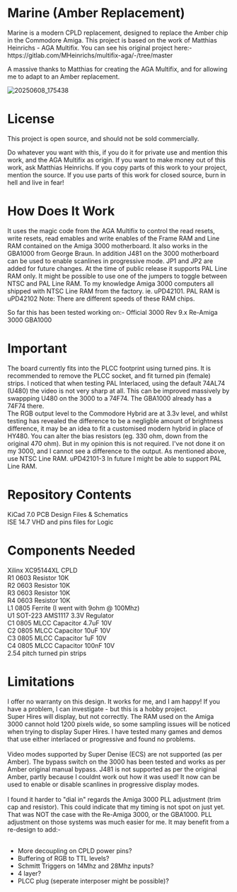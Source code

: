 <h1>Marine (Amber Replacement)</h1>
Marine is a modern CPLD replacement, designed to replace the Amber chip in the Commodore Amiga.
This project is based on the work of Matthias Heinrichs - AGA Multifix.
You can see his original project here:- https://gitlab.com/MHeinrichs/multifix-aga/-/tree/master

A massive thanks to Matthias for creating the AGA Multifix, and for allowing me to adapt to an Amber replacement.

![20250608_175438](https://github.com/user-attachments/assets/77b75f60-ae52-479e-ad04-98aac9ea0a00)

<h1>License</h1>
This project is open source, and should not be sold commercially.

Do whatever you want with this, if you do it for private use and mention this work, and the AGA Multifix as origin.
If you want to make money out of this work, ask Matthias Heinrichs.
If you copy parts of this work to your project, mention the source.
If you use parts of this work for closed source, burn in hell and live in fear!

<h1>How Does It Work</h1>
It uses the magic code from the AGA Multifix to control the read resets, write resets, read emables and write enables of the Frame RAM and Line RAM contained on the Amiga 3000 motherboard.  It also works in the GBA1000 from George Braun.
In addition J481 on the 3000 motherboard can be used to enable scanlines in progressive mode.  JP1 and JP2 are added for future changes.   At the time of public release it supports PAL Line RAM only.  It might be possible to use one of the jumpers to toggle between NTSC and PAL Line RAM.   To my knowledge Amiga 3000 computers all shipped with NTSC Line RAM from the factory.  ie. uPD42101.   PAL RAM is uPD42102
Note: There are different speeds of these RAM chips.

So far this has been tested working on:-
Official 3000 Rev 9.x
Re-Amiga 3000
GBA1000
<h1>Important</h1>
The board currently fits into the PLCC footprint using turned pins.   It is recommended to remove the PLCC socket, and fit turned pin (female) strips.
I noticed that when testing PAL Interlaced, using the default 74AL74 (U480) the video is not very sharp at all.  This can be improved massively by swappping U480 on the 3000 to a 74F74.  The GBA1000 already has a 74F74 there.
<br>
The RGB output level to the Commodore Hybrid are at 3.3v level, and whilst testing has revealed the difference to be a negligble amount of brightness difference, it may be an idea to fit a customised modern hybrid in place of HY480.
You can alter the bias resistors (eg. 330 ohm, down from the original 470 ohm).  But in my opinion this is not required.  I've not done it on my 3000, and I cannot see a difference to the output.
As mentioned above, use NTSC Line RAM. uPD42101-3
In future I might be able to support PAL Line RAM.

<h1>Repository Contents</h1>
KiCad 7.0 PCB Design Files & Schematics
<br>
ISE 14.7 VHD and pins files for Logic

<h1>Components Needed</h1>
Xilinx XC95144XL CPLD<br>
R1  0603 Resistor 10K<br>
R2  0603 Resistor 10K<br>
R3  0603 Resistor 10K<br>
R4  0603 Resistor 10K<br>
L1  0805 Ferrite (I went with 9ohm @ 100Mhz)<br>
U1  SOT-223 AMS1117 3.3V Regulator<br>
C1  0805 MLCC Capacitor 4.7uF 10V<br>
C2  0805 MLCC Capacitor 10uF  10V<br>
C3  0805 MLCC Capacitor 1uF   10V<br>
C4  0805 MLCC Capacitor 100nF 10V<br>
2.54 pitch turned pin strips<br>

<h1>Limitations</h1>
I offer no warranty on this design.  It works for me, and I am happy!
If you have a problem, I can investigate - but this is a hobby project.<br>
Super Hires will display, but not correctly.  The RAM used on the Amiga 3000 cannot hold 1200 pixels wide, so some sampling issues will be noticed when trying to display Super Hires.
I have tested many games and demos that use either interlaced or progressive and found no problems.<br><br>
Video modes supported by Super Denise (ECS) are not supported (as per Amber).
The bypass switch on the 3000 has been tested and works as per Amber original manual bypass.
J481 is not supported as per the original Amber, partly because I couldnt work out how it was used!  It now can be used to enable or disable scanlines in progressive display modes.<br><br>
I found it harder to "dial in" regards the Amiga 3000 PLL adjustment (trim cap and resistor).  This could indicate that my timing is not spot on just yet.  That was NOT the case with the Re-Amiga 3000, or the GBA1000.  PLL adjustment on those systems was much easier for me.  It may benefit from a re-design to add:-<br>
<br>
<ul>
<li>More decoupling on CPLD power pins?</li>
<li>Buffering of RGB to TTL levels?</li>
<li>Schmitt Triggers on 14Mhz and 28Mhz inputs?</li>
<li>4 layer?</li>
<li>PLCC plug (seperate interposer might be possible)?</li>
</ul>

